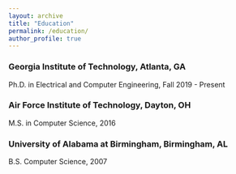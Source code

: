 ```yaml
---
layout: archive
title: "Education"
permalink: /education/
author_profile: true
---
```


###  Georgia Institute of Technology, Atlanta, GA
Ph.D. in Electrical and Computer Engineering,  Fall 2019 - Present

### Air Force Institute of Technology, Dayton, OH
M.S. in Computer Science,  2016

### University of Alabama at Birmingham, Birmingham, AL
B.S. Computer Science, 2007
